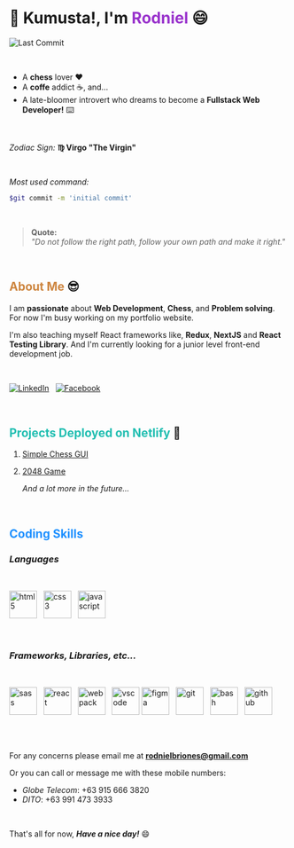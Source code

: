 # :wave: **Kumusta!, I'm <span style="color:darkorchid">Rodniel</span>** :smile:

![Last Commit](https://img.shields.io/github/last-commit/scinth/scinth)

<br>

- A **chess** lover :heart:
- A **coffe** addict :coffee:, and...
- A late-bloomer introvert who dreams to become a **Fullstack Web Developer!** :keyboard:

<br>

_Zodiac Sign:_ **:virgo: Virgo "The Virgin"**

<br>

_Most used command:_

```bash
$git commit -m 'initial commit'
```

<br>

> **Quote:**<br>_"Do not follow the right path, follow your own path and make it right."_

<br>

## **<span style="color:peru">About Me</span>** :sunglasses:

I am **passionate** about **Web Development**,
**Chess**, and **Problem solving**. For now I'm busy working on my portfolio website.

I'm also teaching myself React frameworks like, **Redux**, **NextJS** and **React Testing Library**. And I'm currently looking for a junior level front-end development job.

<!-- Here's the link to [my resume](#). -->

<br>

<!-- ## **<span style="color:mediumseagreen">Hey!, Get to know me at...</span>** -->

<!-- [![portfolio](https://img.shields.io/badge/visit_my_portfolio-peru?style=for-the-badge&logo=ko-fi&logoColor=white)](https://scinth.github.io/ 'my portfolio') -->

[![LinkedIn](https://img.shields.io/badge/my_linkedin_account-0a63bc?style=for-the-badge&logo=linkedin&logoColor=white)](https://www.linkedin.com/in/rodniel-b-a75bb7226/) &nbsp;
[![Facebook](https://img.shields.io/badge/message_me_on_facebook-1773ea?style=for-the-badge&logo=facebook&logoColor=white)](https://www.facebook.com/profile.php/?id=100076113183013)

<br>

## **<span style="color:#21beb1">Projects Deployed on Netlify</span>** :rocket:

1. [Simple Chess GUI](https://nielbrioneschessgui.netlify.app)
2. [2048 Game](https://nielbriones2048.netlify.app)

   _And a lot more in the future..._

<br>

## **<span style="color:dodgerblue">Coding Skills</span>**

### **_Languages_**

<br>

<img width="50px" src="https://cdn.jsdelivr.net/gh/devicons/devicon/icons/html5/html5-plain.svg" alt="html5" /> &nbsp;
<img width="50px" src="https://cdn.jsdelivr.net/gh/devicons/devicon/icons/css3/css3-plain.svg" alt="css3" /> &nbsp;
<img width="50px" src="https://cdn.jsdelivr.net/gh/devicons/devicon/icons/javascript/javascript-plain.svg" alt="javascript" />

<br>

### **_Frameworks, Libraries, etc..._**

<br>

<img width="50px" src="https://cdn.jsdelivr.net/gh/devicons/devicon/icons/sass/sass-original.svg" alt="sass" /> &nbsp;
<img width="50px" src="https://cdn.jsdelivr.net/gh/devicons/devicon/icons/react/react-original.svg" alt="react" /> &nbsp;
<img width="50px" src="https://cdn.jsdelivr.net/gh/devicons/devicon/icons/webpack/webpack-original.svg" alt="webpack" /> &nbsp;
<img width="50px" src="https://cdn.jsdelivr.net/gh/devicons/devicon/icons/vscode/vscode-original.svg" alt="vscode" />
<img width="50px" src="https://cdn.jsdelivr.net/gh/devicons/devicon/icons/figma/figma-original.svg" alt="figma" /> &nbsp;
<img width="50px" src="https://cdn.jsdelivr.net/gh/devicons/devicon/icons/git/git-original.svg" alt="git" /> &nbsp;
<img width="50px" src="https://cdn.jsdelivr.net/gh/devicons/devicon/icons/bash/bash-original.svg" alt="bash" /> &nbsp;
<img width="50px" src="https://cdn.jsdelivr.net/gh/devicons/devicon/icons/github/github-original.svg" alt="github" /> &nbsp;

<br>
<br>

For any concerns please email me at **rodnielbriones@gmail.com**

Or you can call or message me with these mobile numbers:

- _Globe Telecom_: +63 915 666 3820
- _DITO_: +63 991 473 3933

<br>

That's all for now, **_Have a nice day!_** :smile:
